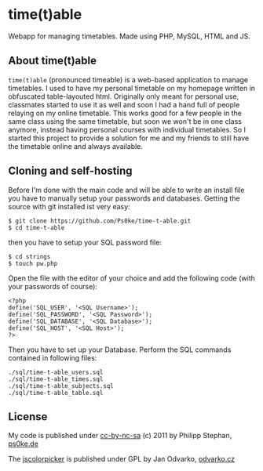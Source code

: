 # time(t)able
Webapp for managing timetables. Made using PHP, MySQL, HTML and JS.

## About time(t)able
`time(t)able` (pronounced timeable) is a web-based application to manage timetables. I used to have my personal timetable on my homepage written in obfuscated table-layouted html. Originally only meant for personal use, classmates started to use it as well and soon I had a hand full of people relaying on my online timetable. This works good for a few people in the same class using the same timetable, but soon we won't be in one class anymore, instead having personal courses with individual timetables. So I started this project to provide a solution for me and my friends to still have the timetable online and always available.

## Cloning and self-hosting
Before I'm done with the main code and will be able to write an install file you have to manually setup your passwords and databases. Getting the source with git installed ist very easy:

	$ git clone https://github.com/Ps0ke/time-t-able.git
	$ cd time-t-able

then you have to setup your SQL password file:

	$ cd strings
	$ touch pw.php

Open the file with the editor of your choice and add the following code (with your passwords of course):

	<?php
	define('SQL_USER', '<SQL Username>');
	define('SQL_PASSWORD', '<SQL Password>');
	define('SQL_DATABASE', '<SQL Database>');
	define('SQL_HOST', '<SQL Host>');
	?>

Then you have to set up your Database. Perform the SQL commands contained in following files:

	./sql/time-t-able_users.sql
	./sql/time-t-able_times.sql
	./sql/time-t-able_subjects.sql
	./sql/time-t-able_table.sql

## License
My code is published under [cc-by-nc-sa](http://creativecommons.org/licenses/by-nc-sa/3.0/) (c) 2011 by Philipp Stephan, [ps0ke.de](http://ps0ke.de)

The [jscolorpicker](http://jscolor.com) is published under GPL by Jan Odvarko, [odvarko.cz](http://odvarko.cz)